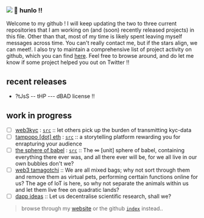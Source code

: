 ### ![](https://visitor-badge.glitch.me/badge?page_id=thisispalash.thisispalash) 👋 hunlo !!

Welcome to my github ! I will keep updating the two to three current repositories that I am working on (and (soon) recently released projects) in this file. Other than that, most of my time is likely spent leaving myself messages across time. You can't really contact me, but if the stars align, we can meet!. I also try to maintain a comprehensive list of project activity on github, which you can find [here](https://github.com/thisispalash/index). Feel free to browse around, and do let me know if some project helped you out on Twitter !!

## recent releases

- ?tJsS -- tHP --- dBAD license !!

## work in progress

- [ ] [web3kyc](https://thisispalash.com/web3kyc/) : 
  [`src`](https://github.com/thisispalash/web3kyc) :: 
  let others pick up the burden of transmitting kyc-data
- [ ] [tampopo [dot] eth](https://thisispalash.com/tampopo/) : 
  [`src`](https://github.com/thisispalash/tampopo) :: 
  a storytelling platform rewarding you for enrapturing your audience
- [ ] [the sphere of babel](https://tampopo.xyz) : 
  [`src`](https://github.com/khaaliDimaag/babelsphere) :: 
  The ∞ [unit] sphere of babel, containing everything there ever was, and all there ever will be, for we all live in our own bubbles don't we?
- [ ] [web3 tamagotchi]() ::
  We are all mixed bags; why not sort through them and remove them as virtual pets, performing certtain functions online for us? The age of IoT is here, so why not separate the animals within us and let them live free on quadratic lands?
- [ ] [dapp ideas]() ::
  Let us decentralise scientific research, shall we?
  
> browse through my [website](https://thisispalash.com/) or the github [`index`](https://github.com/thisispalash/index) instead..
